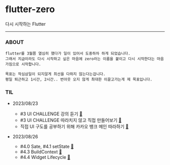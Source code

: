 # flutter-zero
다시 시작하는 Flutter

---

### ABOUT
    flutter를 3월쯤 열심히 했다가 일이 있어서 도중하차 하게 되었습니다.
    그래서 지금이라도 다시 시작하고 싶은 마음에 zero라는 이름을 붙이고 다시 시작한다는 마음가짐으로 시작합니다.

    목표는 작심삼일이 되지않게 최선을 다하지 않는다는겁니다.
    평일 퇴근하고 1시간, 2시간.. 번아웃 오지 않게 최대한 이끌고가는게 제 목표입니다.

### TIL

- 2023/08/23
    - #3 UI CHALLENGE 강의 듣기 [📌](https://github.com/GangOn0215/flutter-zero/tree/5dedd745ee7640f9e4d668615ce22ea408604db5/a02_ui)
    - #3 UI CHALLENGE 따라치지 않고 직접 만들어보기 [📌](https://github.com/GangOn0215/flutter-zero/tree/5dedd745ee7640f9e4d668615ce22ea408604db5/a02_ui_copy)
    - 직접 UI 구도를 공부하기 위해 카카오 뱅크 메인 따라하기 [📌](https://github.com/GangOn0215/flutter-zero/tree/5dedd745ee7640f9e4d668615ce22ea408604db5/a02_ui_practice)


- 2023/08/26
    - #4.0 Sate, #4.1 setState [📌](https://github.com/GangOn0215/flutter-zero/tree/c7b561f35f0aff8075463c160df16c48667ffb6d/a03_stateful)
    - #4.3 BuildContext [📌](https://github.com/GangOn0215/flutter-zero/tree/c7b561f35f0aff8075463c160df16c48667ffb6d/a03_build_context)
    - #4.4 Widget Lifecycle [📌](https://github.com/GangOn0215/flutter-zero/tree/c7b561f35f0aff8075463c160df16c48667ffb6d/a03_lifecycle)
